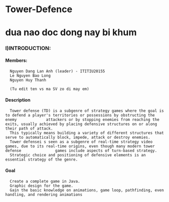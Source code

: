 # Tower-Defence
# dua nao doc dong nay bi khum
### I)INTRODUCTION:
#### Members:

      Nguyen Dang Lan Anh (leader) - ITITIU20155
      Le Nguyen Bao Long
      Nguyen Huy Thanh
      
      (Tu edit ten vs ma SV zo di may em)
#### Description
      
      Tower defense (TD) is a subgenre of strategy games where the goal is to defend a player's territories or possessions by obstructing the enemy             attackers or by stopping enemies from reaching the exits, usually achieved by placing defensive structures on or along their path of attack.
      This typically means building a variety of different structures that serve to automatically block, impede, attack or destroy enemies. 
      Tower defensei s seen as a subgenre of real-time strategy video games, due to its real-time origins, even though many modern tower defense               games include aspects of turn-based strategy. 
      Strategic choice and positioning of defensive elements is an essential strategy of the genre.
#### Goal
  
      Create a complete game in Java.
      Graphic design for the game.
      Gain the basic knowledge on animations, game loop, pathfinding, even handling, and rendering animations

